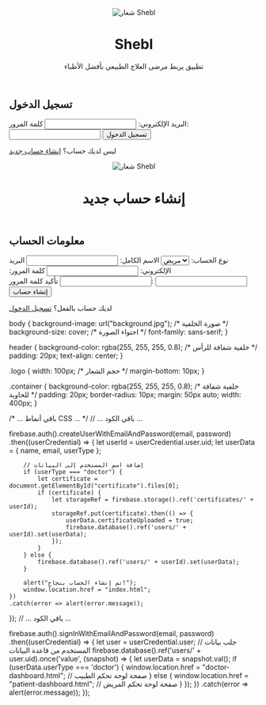 <!DOCTYPE html>
<html lang="ar">
<head>
    <meta charset="UTF-8">
    <meta name="viewport" content="width=device-width, initial-scale=1.0">
    <title>تسجيل الدخول - Shebl</title>
    <link rel="stylesheet" href="style.css">
    <script src="https://www.gstatic.com/firebasejs/9.6.1/firebase-app.js"></script>
    <script src="https://www.gstatic.com/firebasejs/9.6.1/firebase-auth.js"></script>
    <script src="https://www.gstatic.com/firebasejs/9.6.1/firebase-database.js"></script>
</head>
<body>
    <header>
        <img src="logo.png" alt="شعار Shebl" class="logo">
        <h1>Shebl</h1>
        <p>تطبيق يربط مرضى العلاج الطبيعي بأفضل الأطباء</p>
    </header>
    <div class="container">
        <h2>تسجيل الدخول</h2>
        <form id="loginForm">
            <label for="email">البريد الإلكتروني:</label>
            <input type="email" id="email" required>
            <label for="password">كلمة المرور:</label>
            <input type="password" id="password" required>
            <button type="submit">تسجيل الدخول</button>
        </form>
        <p>ليس لديك حساب؟ <a href="register.html">إنشاء حساب جديد</a></p>
    </div>
    <script src="firebase-config.js"></script>
    <script src="auth.js"></script>
</body>
</html>
<!DOCTYPE html>
<html lang="ar">
<head>
    <meta charset="UTF-8">
    <meta name="viewport" content="width=device-width, initial-scale=1.0">
    <title>إنشاء حساب - Shebl</title>
    <link rel="stylesheet" href="style.css">
</head>
<body>
    <header>
        <img src="logo.png" alt="شعار Shebl" class="logo">
        <h1>إنشاء حساب جديد</h1>
    </header>
    <div class="container">
        <h2>معلومات الحساب</h2>
        <form id="registerForm">
            <label for="userType">نوع الحساب:</label>
            <select id="userType">
                <option value="patient">مريض</option>
                <option value="doctor">طبيب</option>
            </select>
            <label for="name">الاسم الكامل:</label>
            <input type="text" id="name" required>
            <label for="email">البريد الإلكتروني:</label>
            <input type="email" id="email" required>
            <label for="password">كلمة المرور:</label>
            <input type="password" id="password" required>
            <label for="confirmPassword">تأكيد كلمة المرور:</label>
            <input type="password" id="confirmPassword" required>
            <label for="certificate" id="certificateLabel" style="display: none;">رفع شهادة التخرج:</label>
            <input type="file" id="certificate" style="display: none;">
            <button type="submit">إنشاء حساب</button>
        </form>
        <p>لديك حساب بالفعل؟ <a href="index.html">تسجيل الدخول</a></p>
    </div>
    <script src="firebase-config.js"></script>
    <script src="register.js"></script>
</body>
</html>
body {
    background-image: url("background.jpg"); /* صورة الخلفية */
    background-size: cover; /* احتواء الصورة */
    font-family: sans-serif;
}

header {
    background-color: rgba(255, 255, 255, 0.8); /* خلفية شفافة للرأس */
    padding: 20px;
    text-align: center;
}

.logo {
    width: 100px; /* حجم الشعار */
    margin-bottom: 10px;
}

.container {
    background-color: rgba(255, 255, 255, 0.8); /* خلفية شفافة للحاوية */
    padding: 20px;
    border-radius: 10px;
    margin: 50px auto;
    width: 400px;
}

/* ... باقي أنماط CSS ... */
// ... باقي الكود ...

firebase.auth().createUserWithEmailAndPassword(email, password)
    .then((userCredential) => {
        let userId = userCredential.user.uid;
        let userData = {
            name,
            email,
            userType
        };

        // إضافة اسم المستخدم إلى البيانات
        if (userType === "doctor") {
            let certificate = document.getElementById("certificate").files[0];
            if (certificate) {
                let storageRef = firebase.storage().ref('certificates/' + userId);
                storageRef.put(certificate).then(() => {
                    userData.certificateUploaded = true;
                    firebase.database().ref('users/' + userId).set(userData);
                });
            }
        } else {
            firebase.database().ref('users/' + userId).set(userData);
        }

        alert("تم إنشاء الحساب بنجاح!");
        window.location.href = "index.html";
    })
    .catch(error => alert(error.message));
});
// ... باقي الكود ...

firebase.auth().signInWithEmailAndPassword(email, password)
    .then((userCredential) => {
        let user = userCredential.user;
        // جلب بيانات المستخدم من قاعدة البيانات
        firebase.database().ref('users/' + user.uid).once('value', (snapshot) => {
            let userData = snapshot.val();
            if (userData.userType === 'doctor') {
                window.location.href = "doctor-dashboard.html"; // صفحة لوحة تحكم الطبيب
            } else {
                window.location.href = "patient-dashboard.html"; // صفحة لوحة تحكم المريض
            }
        });
    })
    .catch(error => alert(error.message));
});
